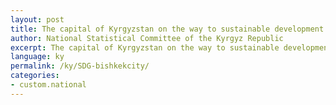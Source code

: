 ```yaml
---
layout: post
title: The capital of Kyrgyzstan on the way to sustainable development (Bishkek and the SDGs)
author: National Statistical Committee of the Kyrgyz Republic
excerpt: The capital of Kyrgyzstan on the way to sustainable development (Bishkek and the SDGs)
language: ky
permalink: /ky/SDG-bishkekcity/
categories: 
- custom.national
---
```

